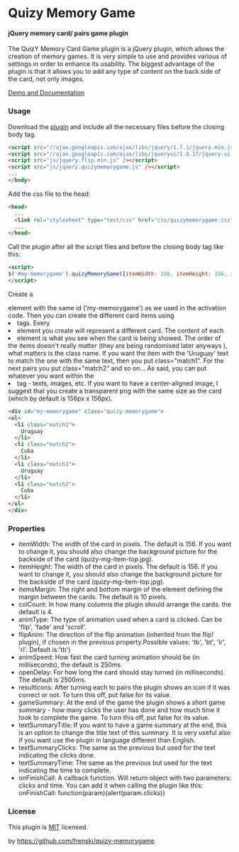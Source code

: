 Quizy Memory Game
========

#### jQuery memory card/ pairs game plugin ####

The QuizY Memory Card Game plugin is a jQuery plugin, which allows the creation of memory games. It is very simple to use and provides various of settings in order to enhance its usability. The biggest advantage of the plugin is that it allows you to add any type of content on the back side of the card, not only images.

[Demo and Documentation](http://memorygame.quizyplugin.com/)


### Usage ###

Download the [plugin](https://github.com/frenski/quizy-memorygame) and include all the necessary files before the closing body tag.

```html
<script src="//ajax.googleapis.com/ajax/libs/jquery/1.7.1/jquery.min.js" /></script>
<script src="//ajax.googleapis.com/ajax/libs/jqueryui/1.8.17/jquery-ui.min.js" /></script>
<script src="js/jquery.flip.min.js" /></script>
<script src="js/jquery.quizymemorygame.js" /></script>
...
</body>
```
Add the css file to the head: 

```html
<head>
  ...
  <link rel="stylesheet" type="text/css" href="css/quizymemorygame.css" />
  ...
</head>
```

Call the plugin after all the script files and before the closing body tag like this:

```html
<script>
$('#my-memorygame').quizyMemoryGame({itemWidth: 156, itemHeight: 156, itemsMargin:40, colCount:5, animType:'flip' , flipAnim:'tb', animSpeed:250, resultIcons:true});
</script>
```
Create a <div> element with the same id ('my-memorygame') as we used in the activation code. Then you can create the different card items using <li> tags. Every <li> element you create will represent a different card. The content of each <li> element is what you see when the card is being showed. The order of the items doesn't really matter (they are being randomised later anyways ), what matters is the class name. If you want the item with the 'Uruguay' text to match the one with the same text, then you put class="match1". For the next pairs you put class="match2" and so on... As said, you can put whatever you want within the <li> tag - texts, images, etc. If you want to have a center-aligned image, I suggest that you create a transparent png with the same size as the card (which by default is 156px x 156px).

```html
<div id="my-memorygame" class="quizy-memorygame">
<ul>
  <li class="match1">
    Uruguay
  </li>
  <li class="match2">
    Cuba
  </li>
  <li class="match1">
    Uruguay
  </li>
  <li class="match2">
    Cuba
  </li>
</ul>
</div>
```

### Properties ###
* itemWidth: The width of the card in pixels. The default is 156. If you want to change it, you should also change the background picture for the backside of the card (quizy-mg-item-top.jpg).
* itemHeight: The width of the card in pixels. The default is 156. If you want to change it, you should also change the background picture for the backside of the card (quizy-mg-item-top.jpg).
* itemsMargin: The right and bottom margin of the element defining the margin between the cards. The default is 10 pixels.
* colCount: In how many columns the plugin should arrange the cards. the default is 4.
* animType: The type of animation used when a card is clicked. Can be 'flip', 'fade' and 'scroll'.
* flipAnim: The direction of the flip animation (inherited from the flip! plugin), if chosen in the previous property.Possible values: 'tb', 'bt', 'lr', 'rl'. Default is:'tb')
* animSpeed: How fast the card turning animation should be (in milliseconds), the default is 250ms.
* openDelay: For how long the card should stay turned (in milliseconds). The default is 2500ms.
* resultIcons: After turning each to pairs the plugin shows an icon if it was correct or not. To turn this off, put false for its value.
* gameSummary: At the end of the game the plugin shows a short game summary - how many clicks the user has done and how much time it took to complete the game. To turn this off, put false for its value.
* textSummaryTitle: If you want to have a game summary at the end, this is an option to change the title text of this summary. It is very useful also if you want use the plugin in language different than English.
* textSummaryClicks: The same as the previous but used for the text indicating the clicks done.
* textSummaryTime: The same as the previous but used for the text indicating the time to complete.
* onFinishCall: A callback function. Will return object with two parameters: clicks and time. You can add it when calling the plugin like this: onFinishCall: function(param){alert(param.clicks)}


### License ###

This plugin is [MIT](http://en.wikipedia.org/wiki/MIT_License) licensed.

by https://github.com/frenski/quizy-memorygame
</body>
